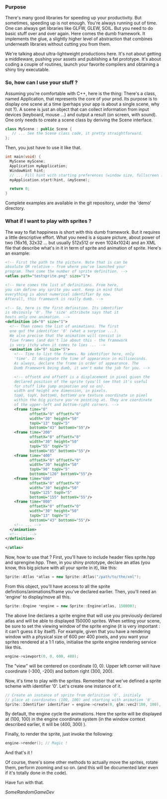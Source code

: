 ### Purpose
There's many good libraries for speeding up your productivity. But sometimes, speeding up is not enough. You're always running out of time. One can always get libraries like GLFW, GLEW, SOIL. But you need to do basic stuff over and over again. Here comes the dumb framework. It implements the glue, a slightly higher level of abstraction that combines underneath libraries without cutting you from them.

We're talking about ultra-lightweight productions here. It's not about getting a middleware, pushing your assets and publishing a fat prototype. It's about coding a couple of routines, launch your favorite compilers and obtaining a shiny tiny executable.

### So, how can I use your stuff ?
Assuming you're comfortable with C++, here is the thing: There's a class, named Application, that represents the core of your prod. Its purpose is to display one scene at a time (perhaps your app is about a single scene, why not ?). A scene is just an object that can collect information from input devices (keyboard, mouse ...) and output a result (on screen, with sound).
One only needs to create a scene class by deriving the Scene interface.

```cpp
class MyScene : public Scene {
   // ... See the Scene class code, it pretty straightforward.
};
```

Then, you just have to use it like that.

```cpp
int main(void) {
  MyScene myScene;
  Application myApplication;      
  WindowHint hint;
  // ... Fill hint with starting preferences (window size, fullscreen ?).
  myApplication.start(hint, &myScene);

  return 0;
}
```

Complete examples are available in the git repository, under the 'demo' directory.

### What if I want to play with sprites ?
The way to flat happiness is short with this dumb framework. But it requires a little descriptive effort. What you need is a square picture, about power of two (16x16, 32x32 ... but usually 512x512 or even 1024x1024) and an XML file that describe what's in it in term of sprite and animation of sprite. Here's an example:
```xml
<!-- First the path to the picture. Note that is can be
absolute OR relative - from where you've launched your
program. Then come the number of sprite definition. -->
<atlas path="testsprite.png" size="1">

<!-- Here comes the list of definitions. From here,
you can define any sprite you want. Keep in mind that
everything is about numerical identifier by now.
Afterall, this framework is really dumb. -->

<!-- So, here is the first definition. Its identifier
is obviously 'O'. The 'size' attribute says that it
hosts only one animation. -->
<definition id="0" size="1">
  <!-- Then comes the list of animations. The first
  one got the identifier '0' (what a surprise ...).
  We also precise that the animation will consist in
  five frames (and don't lie about this - the framework
  is very itchy when it comes to lies ... -->
  <animation id="0" size="5">
    <!-- Time to list the frames. No identifier here, only
    'time'. It designate the time of appearance in milliseconds.
    As always, declare the frame in order of appearance. The
    Dumb Framework being dumb, it won't make the job for you. -->

    <!-- offsetX and offsetY is a displacement in pixel given the
    declared position of the sprite (you'll see that it's useful
    for stuff like jump animation and so on).
    width and height are dimension, in pixels.
    topU, topV, bottomU, bottomV are texture coordinate in pixel
    within the big picture you're pointing at. They are coordinate
    of the upper-left and bottom-right corners. -->
    <frame time="0"
           offsetX="0" offsetY="0"
           width="30" height="50"
           topU="13" topV="5"
           bottomU="43" bottomV="55"/>
    <frame time="200"
           offsetX="0" offsetY="0"
           width="30" height="50"
           topU="55" topV="5"
           bottomU="85" bottomV="55"/>
    <frame time="400"
           offsetX="0" offsetY="0"
           width="30" height="50"
           topU="90" topV="5"
           bottomU="120" bottomV="55"/>
    <frame time="600"
           offsetX="0" offsetY="0"
           width="30" height="50"
           topU="125" topV="5"
           bottomU="155" bottomV="55"/>
    <frame time="800"
           offsetX="0" offsetY="0"
           width="30" height="50"
           topU="13" topV="5"
           bottomU="43" bottomV="55"/>
    <!-- ... -->
  </animation>
  <!-- ... -->
</definition>

</atlas>
```

Now, how to use that ?
First, you'll have to include header files sprite.hpp and sprengine.hpp. Then, in you shiny prototype, declare an atlas (you know, this big picture with all your sprite in it), like this:
```cpp
Sprite::Atlas *atlas = new Sprite::Atlas("/path/to/the/xml");
```
From this object, you'll have access to all the sprite definitions/animations/frame you've declared earlier.
Then, you'll need an 'engine' to display/move all this.
```cpp
Sprite::Engine *engine = new Sprite::Engine(atlas, 150000);
```
The above line declares a sprite engine that will use you previously declared atlas and will be able to displayed 150000 sprites.
When setting your scene, be sure to set the viewing window of the sprite engine (it is very important : it can't guess it by itself). For example, given that you have a rendering window with a physical size of 600 per 400 pixels, and you want your sprites rendered at a 1:1 ratio, initialise the sprite engine rendering service like this.
```cpp
engine->viewport(0, 0, 600, 400);
```
The "view" will be centered on coordinate (0, 0). Upper left corner will have coordinate (-300, -200) and bottom right (300, 200).

Now, it's time to play with the sprites. Remember that we've defined a sprite scheme with identifier '0'. Let's create one instance of it.
```cpp
// Create an instance of sprite from definition 'O', initialy
// place at coordinates (100, 100) and starting with animation '0'.
Sprite::Identifier identifier = engine->create(0, glm::vec2(100, 100), 0);
```
By default, the engine cycle the animations. Here the sprite will be displayed at (100, 100) in the engine coordinate system (in the window context described earlier, it will be (400, 300) ).

Finally, to render the sprite, just invoke the following:
```cpp
engine->render(); // Magic !
```

And that's it !

Of course, there's some other methods to actually move the sprites, rotate them, perform zooming and so on. (and this will be documented later even if it's totally done in the code).

Have fun with that.

*SomeRandomGameDev*
